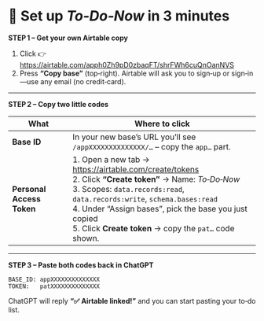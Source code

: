 # 🚀 Set up *To‑Do‑Now* in 3 minutes

**STEP 1 – Get your own Airtable copy**  
1. Click 👉 https://airtable.com/apph0Zh9pD0zbaqFT/shrFWh6cuQnOanNVS 
2. Press **“Copy base”** (top‑right). Airtable will ask you to sign‑up or sign‑in—use any email (no credit‑card).

---

**STEP 2 – Copy two little codes**

| What | Where to click |
|------|----------------|
| **Base ID** | In your new base’s URL you’ll see `/appXXXXXXXXXXXXXX/…` – copy the `app…` part. |
| **Personal Access Token** | 1. Open a new tab → <https://airtable.com/create/tokens>  <br>2. Click **“Create token”** → Name: *To‑Do‑Now*  <br>3. Scopes: `data.records:read`, `data.records:write`, `schema.bases:read`  <br>4. Under “Assign bases”, pick the base you just copied  <br>5. Click **Create token** → copy the `pat…` code shown. |

---

**STEP 3 – Paste both codes back in ChatGPT**

```
BASE_ID: appXXXXXXXXXXXXXX
TOKEN:   patXXXXXXXXXXXXXX
```

ChatGPT will reply **“✅ Airtable linked!”** and you can start pasting your to‑do list.

